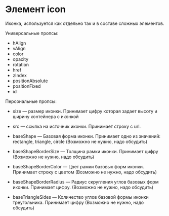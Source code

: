 # Элемент icon  
Иконка, используется как отдельно так и в составе сложных элементов.

Универсальные пропсы:
- hAlign
- vAlign
- color
- opacity
- rotation
- href
- zIndex
- positionAbsolute
- positionFixed
- id

Персональные пропсы:
- size — размер иконки. Принимает цифру которая задает высоту и ширину контейнера с иконкой

- src — ссылка на источник иконки. Принимает строку с url.

- baseShape — Базовая форма иконки. Принимает одно из значений: rectangle, triangle, circle (Возможно не нужно, надо обсудить)

- baseShapeBorderSize — Толщина рамки иконки. Принимает цифру (Возможно не нужно, надо обсудить)

- baseShapeBorderColor — Цвет рамки базовых форм иконки. Принимает строку с цветом (Возможно не нужно, надо обсудить)

- baseShapeBorderRadius — Радиус скругления углов базовых форм иконки. Принимает цифру. (Возможно не нужно, надо обсудить)

- baseTriangleSides — Количество углов базовой формы иконки 
треугольника. Принимает цифру (Возможно не нужно, надо обсудить)